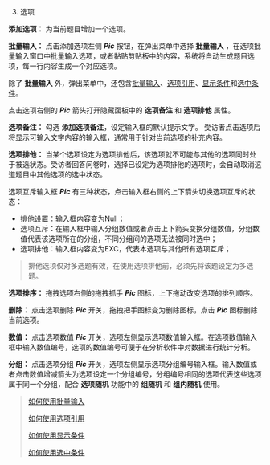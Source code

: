 3. 选项
 

**添加选项：**
为当前题目增加一个选项。

**批量输入：**
点击添加选项左侧 __*Pic*__ 按钮，在弹出菜单中选择 **批量输入** ，在选项批量输入窗口中批量输入选项，或者黏贴剪贴板中的内容，系统将自动生成题目选项，每一行内容生成一个对应选项。

除了 **批量输入** 外，弹出菜单中，还包含[批量输入](linkTo_howtoUseBatchInput)、[选项引用](linkTo_howtoUseBatchInput)、[显示条件](linkTo_howtoUseOptionVisibleControl)和[选中条件](linkTo_howtoAutoSelect)。

点击选项右侧的 __*Pic*__ 箭头打开隐藏面板中的 **选项备注** 和 **选项排他** 属性。

**选项备注：**
勾选 **添加选项备注**，设定输入框的默认提示文字。
受访者点击选项后将显示可输入文字内容的输入框，通常用于针对当前选项的补充内容。

**选项排他：**
当某个选项设定为选项排他后，该选项就不可能与其他的选项同时处于被选状态。受访者回答问卷时，选择已设定为选项排他的选项时，会自动取消这道题目中其他选项的选中状态。

选项互斥输入框 __*Pic*__ 有三种状态，点击输入框右侧的上下箭头切换选项互斥的状态：

* 排他设置：输入框内容变为Null；
* 选项互斥：在输入框中输入分组数值或者点击上下箭头变换分组数值，分组数值代表该选项所在的分组，不同分组间的选项无法被同时选中；
* 选项排他：输入框内容变为EXC，代表本选项与其他所有选项互斥；

>排他选项仅对多选题有效，在使用选项排他前，必须先将该题设定为多选题。

**选项排序：**
拖拽选项右侧的拖拽抓手 __*Pic*__ 图标，上下拖动改变选项的排列顺序。

**删除：**
点击选项删除  __*Pic*__  开关，拖拽把手图标变为删除图标，点击  __*Pic*__  图标删除当前选项。

**数值：**
点击选项数值  __*Pic*__  开关，选项左侧显示选项数值输入框。在选项数值输入框中输入数值编号，选项的数值编号可便于在分析软件中对数据进行统计分析。

**分组：**
点击选项分组  __*Pic*__  开关，选项左侧显示选项分组编号输入框。输入数值或者点击数值增减箭头为选项设定一个分组编号，分组编号相同的选项代表这些选项属于同一个分组，配合 **选项随机** 功能中的 **组随机** 和 **组内随机** 使用。

>[如何使用批量输入](linkTo_howtoUseBatchInput)
>
>[如何使用选项引用](linkTo_howtoUseBatchInput)
>
>[如何使用显示条件](linkTo_howtoUseOptionVisibleControl)
>
>[如何使用选中条件](linkTo_howtoAutoSelect)